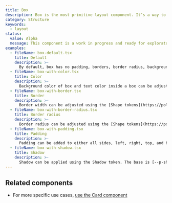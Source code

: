 ```yaml
---
title: Box
description: Box is the most primitive layout component. It’s a way to access Polaris design tokens.
category: Structure
keywords:
  - layout
status:
  value: Alpha
  message: This component is a work in progress and ready for exploratory usage, with breaking changes expected in minor version updates. Please use with caution. Learn more about our [component lifecycle](/getting-started/components-lifecycle).
examples:
  - fileName: box-default.tsx
    title: Default
    description: >-
      By default, box has no padding, borders, border radius, background, or shadows.
  - fileName: box-with-color.tsx
    title: Color
    description: >-
      Background color of box and text color inside a box can be adjusted using the [Color tokens](https://polaris.shopify.com/tokens/colors).
  - fileName: box-with-border.tsx
    title: Border
    description: >-
      Border width can be adjusted using the [Shape tokens](https://polaris.shopify.com/tokens/shape), and a subset of tokens allows different types of border.
  - fileName: box-with-border-radius.tsx
    title: Border radius
    description: >-
      Border radius can be adjusted using the [Shape tokens](https://polaris.shopify.com/tokens/shape).
  - fileName: box-with-padding.tsx
    title: Padding
    description: >-
      Padding can be added to either all sides, left, right, top, and bottom, using the [Spacing tokens](https://polaris.shopify.com/tokens/spacing).
  - fileName: box-with-shadow.tsx
    title: Shadow
    description: >-
      Shadow can be applied using the Shadow token. The base is [--p-shadow-base](https://polaris.shopify.com/tokens/depth).
---
```


## Related components

- For more specific use cases, [use the Card component](https://polaris.shopify.com/components/card)
